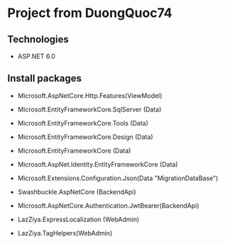 # Project from DuongQuoc74
## Technologies
- ASP.NET 6.0
## Install packages
 - Microsoft.AspNetCore.Http.Features(ViewModel)

 - Microsoft.EntityFrameworkCore.SqlServer (Data)
 - Microsoft.EntityFrameworkCore.Tools (Data)
 - Microsoft.EntityFrameworkCore.Design (Data)
 - Microsoft.EntityFrameworkCore (Data)
 - Microsoft.AspNet.Identity.EntityFrameworkCore (Data)
 - Microsoft.Extensions.Configuration.Json(Data "MigrationDataBase")

 - Swashbuckle.AspNetCore (BackendApi)
 - Microsoft.AspNetCore.Authentication.JwtBearer(BackendApi)

 - LazZiya.ExpressLocalization (WebAdmin)
 - LazZiya.TagHelpers(WebAdmin)